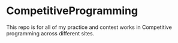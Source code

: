 # CompetitiveProgramming
This repo is for all of my practice and contest works in Competitive programming across different sites.
